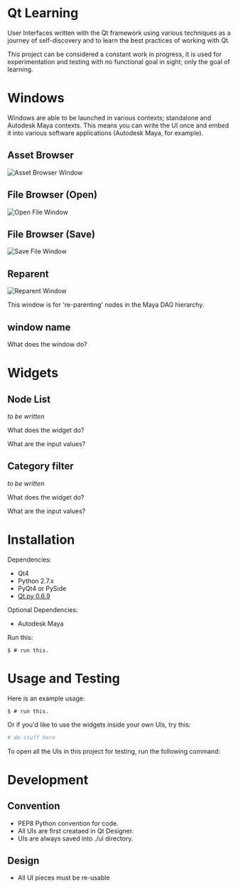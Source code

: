 # Qt Learning
User Interfaces written with the Qt framework using various techniques as a journey of self-discovery and to learn the best practices of working with Qt.

This project can be considered a constant work in progress, it is used for experimentation and testing with no functional goal in sight; only the goal of learning.

# Windows

Windows are able to be launched in various contexts; standalone and Autodesk Maya contexts. This means you can write the UI once and embed it into various software applications (Autodesk Maya, for example).

## Asset Browser

![Asset Browser Window](https://github.com/david-cattermole/qt-learning/tree/master/screenshots/assetBrowser.jpg)

## File Browser (Open)

![Open File Window](https://github.com/david-cattermole/qt-learning/tree/master/screenshots/fileBrwoserOpen.jpg)

## File Browser (Save)

![Save File Window](https://github.com/david-cattermole/qt-learning/tree/master/screenshots/fileBrwoserSave.jpg) 

## Reparent

![Reparent Window](https://github.com/david-cattermole/qt-learning/tree/master/screenshots/reparent.jpg)

This window is for 're-parenting' nodes in the Maya DAG hierarchy. 

## window name

What does the window do?

# Widgets

## Node List

_to be written_

What does the widget do?

What are the input values?

## Category filter

_to be written_

What does the widget do?

What are the input values?

# Installation

Dependencies:
- Qt4
- Python 2.7.x
- PyQt4 or PySide
- [Qt.py 0.6.9](https://github.com/mottosso/Qt.py/releases/tag/0.6.9)

Optional Dependencies:
- Autodesk Maya

Run this:
```commandline
$ # run this. 
``` 

# Usage and Testing

Here is an example usage:
```commandline
$ # run this. 
```

Or if you'd like to use the widgets inside your own UIs, try this:
```python
# do stuff here
```

To open all the UIs in this project for testing, run the following command:


# Development

## Convention

- PEP8 Python convention for code.
- All UIs are first creataed in Qt Designer.
- UIs are always saved into ./ui directory.  

## Design

- All UI pieces must be re-usable 
